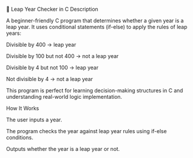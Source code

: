 📅 Leap Year Checker in C
Description

A beginner-friendly C program that determines whether a given year is a leap year. It uses conditional statements (if-else) to apply the rules of leap years:

Divisible by 400 → leap year

Divisible by 100 but not 400 → not a leap year

Divisible by 4 but not 100 → leap year

Not divisible by 4 → not a leap year

This program is perfect for learning decision-making structures in C and understanding real-world logic implementation.

How It Works

The user inputs a year.

The program checks the year against leap year rules using if-else conditions.

Outputs whether the year is a leap year or not.
